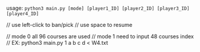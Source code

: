 usage: `python3 main.py [mode] [player1_ID] [player2_ID] [player3_ID] [player4_ID]`

// use left-click to ban/pick
// use space to resume

// mode 0 all 96 courses are used
// mode 1 need to input 48 courses index
//  EX: python3 main.py 1 a b c d < W4.txt
